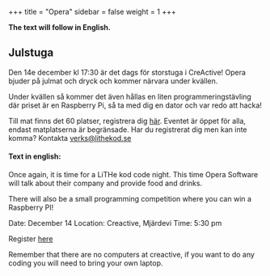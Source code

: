 +++
title = "Opera"
sidebar = false
weight = 1
+++

**The text will follow in English.**

## Julstuga


Den 14e december kl 17:30 är det dags för storstuga i CreActive! Opera bjuder på julmat och dryck och kommer närvara under kvällen.

Under kvällen så kommer det även hållas en liten programmeringstävling där priset är en Raspberry Pi, så ta med dig en dator och var redo att hacka!

Till mat finns det 60 platser, registrera dig [här](https://goo.gl/forms/AyhyUBHjFj46m8083). Eventet är öppet för alla, endast matplatserna är begränsade. Har du registrerat dig men kan inte komma? Kontakta verks@lithekod.se

#### Text in english:

Once again, it is time for a LiTHe kod code night. This time Opera Software will talk about their company and provide food and drinks.

There will also be a small programming competition where you can win a Raspberry PI!

Date: December 14
Location: Creactive, Mjärdevi
Time: 5:30 pm

Register [here](https://goo.gl/forms/AyhyUBHjFj46m8083)

Remember that there are no computers at creactive, if you want to do any coding you will need to bring your own laptop.
